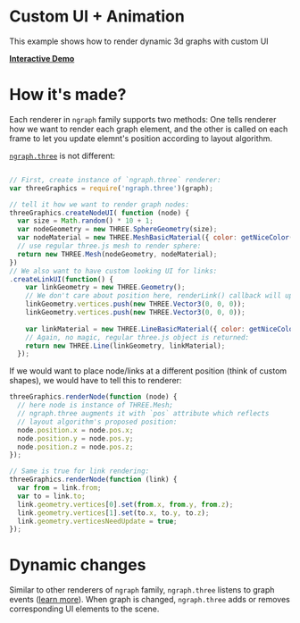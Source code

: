 # Custom UI + Animation

This example shows how to render dynamic 3d graphs with custom UI

[**Interactive Demo**](http://anvaka.github.io/ngraph/examples/three.js/Dynamic/index.html)

# How it's made?

Each renderer in `ngraph` family supports two methods: One tells renderer how we want to render each graph element, and the other is called on each frame to let you update elemnt's position according to layout algorithm.

[`ngraph.three`](https://github.com/anvaka/ngraph.three) is not different:
``` js

// First, create instance of `ngraph.three` renderer:
var threeGraphics = require('ngraph.three')(graph);

// tell it how we want to render graph nodes:
threeGraphics.createNodeUI( function (node) {
  var size = Math.random() * 10 + 1;
  var nodeGeometry = new THREE.SphereGeometry(size);
  var nodeMaterial = new THREE.MeshBasicMaterial({ color: getNiceColor() });
  // use regular three.js mesh to render sphere:
  return new THREE.Mesh(nodeGeometry, nodeMaterial);
})
// We also want to have custom looking UI for links:
.createLinkUI(function() {
    var linkGeometry = new THREE.Geometry();
    // We don't care about position here, renderLink() callback will update it
    linkGeometry.vertices.push(new THREE.Vector3(0, 0, 0));
    linkGeometry.vertices.push(new THREE.Vector3(0, 0, 0));
    
    var linkMaterial = new THREE.LineBasicMaterial({ color: getNiceColor() });
    // Again, no magic, regular three.js object is returned:
    return new THREE.Line(linkGeometry, linkMaterial);
  });
```

If we would want to place node/links at a different position (think of custom shapes), we would have to tell this to renderer:

``` js
threeGraphics.renderNode(function (node) {
  // here node is instance of THREE.Mesh;
  // ngraph.three augments it with `pos` attribute which reflects
  // layout algorithm's proposed position:
  node.position.x = node.pos.x;
  node.position.y = node.pos.y;
  node.position.z = node.pos.z;
});

// Same is true for link rendering:
threeGraphics.renderNode(function (link) {
  var from = link.from;
  var to = link.to;
  link.geometry.vertices[0].set(from.x, from.y, from.z);
  link.geometry.vertices[1].set(to.x, to.y, to.z);
  link.geometry.verticesNeedUpdate = true;
});
```

# Dynamic changes
Similar to other renderers of `ngraph` family, `ngraph.three` listens to graph events ([learn more](https://github.com/anvaka/ngraph.graph#listening-to-events)). When graph is changed, `ngraph.three` adds or removes corresponding UI elements to the scene.
